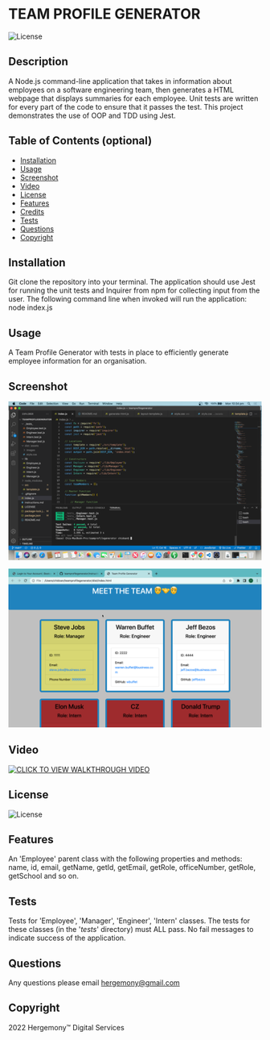 

# TEAM PROFILE GENERATOR
![License](https://img.shields.io/badge/License-MIT-blue)

## Description
A Node.js command-line application that takes in information about employees on a software engineering team, then generates a HTML webpage that displays summaries for each employee. Unit tests are written for every part of the code to ensure that it passes the test. This project demonstrates the use of OOP and TDD using Jest.

## Table of Contents (optional)
* [Installation](##Installation)
* [Usage](##Usage)
* [Screenshot](#Screenshot)
* [Video](#Video)
* [License](#License)
* [Features](#Features)
* [Credits](#Credits)
* [Tests](#Tests)
* [Questions](#Questions)
* [Copyright](#Copyright)

## Installation
Git clone the repository into your terminal. The application should use Jest for running the unit tests and Inquirer from npm for collecting input from the user. The following command line when invoked will run the application: node index.js

## Usage
A Team Profile Generator with tests in place to efficiently generate employee information for an organisation.

## Screenshot

![alt text](https://github.com/hergemony/teamprofilegenerator/blob/main/dist/assets/images/Screen%20Shot%202022-05-02%20at%2010.34.00%20pm.png?raw=true)

![alt text](https://github.com/hergemony/teamprofilegenerator/blob/main/dist/assets/images/Screen%20Shot%202022-05-03%20at%202.05.00%20pm.png?raw=true)

## Video
[![CLICK TO VIEW WALKTHROUGH VIDEO](https://img.youtube.com/vi/VIDEO-ID/0.jpg)](https://youtu.be/NLbe0qbgSQ4)

## License
![License](https://img.shields.io/badge/License-MIT-blue)

## Features
An 'Employee' parent class with the following properties and methods: name, id, email, getName, getId, getEmail, getRole, officeNumber, getRole, getSchool and so on.

## Tests
Tests for 'Employee', 'Manager', 'Engineer', 'Intern' classes. The tests for these classes (in the '_tests_' directory) must ALL pass. No fail messages to indicate success of the application.

## Questions
Any questions please email hergemony@gmail.com

## Copyright
2022 Hergemony™️ Digital Services
